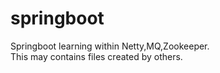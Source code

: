 # springboot
Springboot learning within Netty,MQ,Zookeeper.\
This may contains files created by others.
